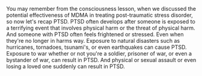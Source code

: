 You may remember from the consciousness lesson, when we discussed the potential
effectiveness of MDMA in treating post-traumatic stress disorder, so now let's
recap PTSD. PTSD often develops after someone is exposed to a terrifying event
that involves physical harm or the threat of physical harm. And someone with
PTSD often feels frightened or stressed. Even when they're no longer in harms
way. Exposure to natural disasters such as hurricanes, tornadoes, tsunami's, or
even earthquakes can cause PTSD. Exposure to war whether or not you're a
soldier, prisoner of war, or even a bystander of war, can result in PTSD. And
physical or sexual assault or even losing a loved one suddenly can result in
PTSD.
